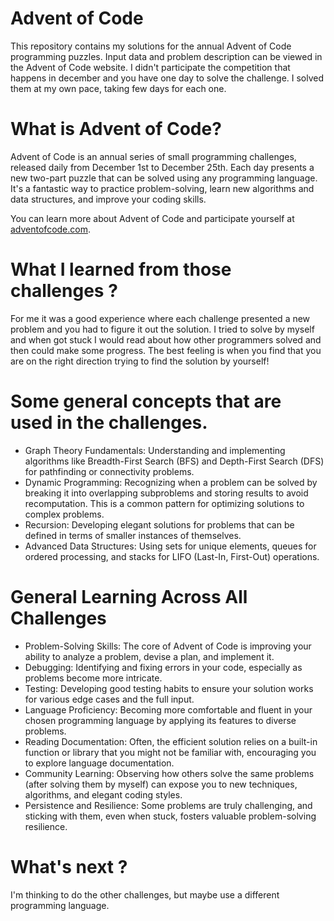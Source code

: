 # Advent of Code
This repository contains my solutions for the annual Advent of Code programming puzzles. Input data and problem description can be viewed in the Advent of Code website. I didn't participate the competition that happens in december and you have one day to solve the challenge. I solved them at my own pace, taking few days for each one.

# What is Advent of Code?
Advent of Code is an annual series of small programming challenges, released daily from December 1st to December 25th. Each day presents a new two-part puzzle that can be solved using any programming language. It's a fantastic way to practice problem-solving, learn new algorithms and data structures, and improve your coding skills.

You can learn more about Advent of Code and participate yourself at [adventofcode.com](https://adventofcode.com/).

# What I learned from those challenges ?
For me it was a good experience where each challenge presented a new problem and you had to figure it out the solution. 
I tried to solve by myself and when got stuck I would read about how other programmers solved and then could make some progress. The best feeling is when you find that you are on the right direction trying to find the solution by yourself!

# Some general concepts that are used in the challenges.
- Graph Theory Fundamentals: Understanding and implementing algorithms like Breadth-First Search (BFS) and Depth-First Search (DFS) for pathfinding or connectivity problems.
- Dynamic Programming: Recognizing when a problem can be solved by breaking it into overlapping subproblems and storing results to avoid recomputation. This is a common pattern for optimizing solutions to complex problems.
- Recursion: Developing elegant solutions for problems that can be defined in terms of smaller instances of themselves.
- Advanced Data Structures: Using sets for unique elements, queues for ordered processing, and stacks for LIFO (Last-In, First-Out) operations.

# General Learning Across All Challenges
- Problem-Solving Skills: The core of Advent of Code is improving your ability to analyze a problem, devise a plan, and implement it.
- Debugging: Identifying and fixing errors in your code, especially as problems become more intricate.
- Testing: Developing good testing habits to ensure your solution works for various edge cases and the full input.
- Language Proficiency: Becoming more comfortable and fluent in your chosen programming language by applying its features to diverse problems.
- Reading Documentation: Often, the efficient solution relies on a built-in function or library that you might not be familiar with, encouraging you to explore language documentation.
- Community Learning: Observing how others solve the same problems (after solving them by myself) can expose you to new techniques, algorithms, and elegant coding styles.
- Persistence and Resilience: Some problems are truly challenging, and sticking with them, even when stuck, fosters valuable problem-solving resilience.

# What's next ?
I'm thinking to do the other challenges, but maybe use a different programming language.

